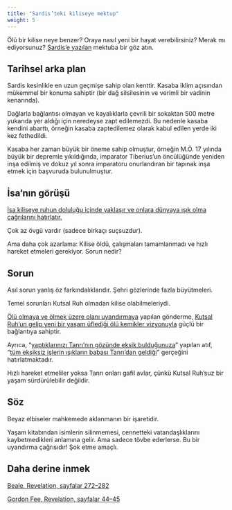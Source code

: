 ```yaml
---
title: "Sardis’teki kiliseye mektup"
weight: 5
---
```


Ölü bir kilise neye benzer? Oraya nasıl yeni bir hayat verebilirsiniz? Merak mı ediyorsunuz? [Sardis’e yazılan](https://www.bibleserver.com/TR/Vahiy3%3A1-6) mektuba bir göz atın.

## Tarihsel arka plan

<a name="38d4"></a>
Sardis kesinlikle en uzun geçmişe sahip olan kenttir. Kasaba iklim açısından mükemmel bir konuma sahiptir (bir dağ silsilesinin ve verimli bir vadinin kenarında).

Dağlarla bağlantısı olmayan ve kayalıklarla çevrili bir sokaktan 500 metre yukarıda yer aldığı için neredeyse zapt edilemezdi. Bu nedenle kasaba kendini abarttı, örneğin kasaba zaptedilemez olarak kabul edilen yerde iki kez fethedildi.

Kasaba her zaman büyük bir öneme sahip olmuştur, örneğin M.Ö. 17 yılında büyük bir depremle yıkıldığında, imparator Tiberius’un öncülüğünde yeniden inşa edilmiş ve dokuz yıl sonra imparatoru onurlandıran bir tapınak inşa etmek için başvuruda bulunulmuştur.

## İsa’nın görüşü

<a name="4754"></a>
[İsa kiliseye ruhun doluluğu içinde yaklaşır ve onlara dünyaya ışık olma çağrılarını hatırlatır.](https://www.bibleserver.com/TR/Vahiy3%3A1)

Çok az övgü vardır (sadece birkaçı suçsuzdur).

Ama daha çok azarlama: Kilise öldü, çalışmaları tamamlanmadı ve hızlı hareket etmeleri gerekiyor. Sorun nedir?

## Sorun

<a name="6a43"></a>
Asıl sorun yanlış öz farkındalıklarıdır. Şehri gözlerinde fazla büyütmeleri.

Temel sorunları Kutsal Ruh olmadan kilise olabilmeleriydi.

[Ölü olmaya ve ölmek üzere olanı uyandırmaya](https://www.bibleserver.com/TR/Vahiy3%3A1-2) yapılan gönderme, [Kutsal Ruh’un gelip yeni bir yaşam üflediği ölü kemikler vizyonuyla](https://www.bibleserver.com/TR/Hezekiel37) güçlü bir bağlantıya sahiptir.

Ayrıca, “[yaptıklarınızı Tanrı’nın gözünde eksik bulduğunuza](https://www.bibleserver.com/TR/Vahiy3%3A2)” yapılan atıf, “[tüm eksiksiz işlerin ışıkların babası Tanrı’dan geldiği](https://www.bibleserver.com/TR/Yakup1%3A17)” gerçeğini hatırlatmaktadır.

Hızlı hareket etmeliler yoksa Tanrı onları gafil avlar, çünkü Kutsal Ruh’suz bir yaşam sürdürülebilir değildir.

## Söz

<a name="9a20"></a>
Beyaz elbiseler mahkemede aklanmanın bir işaretidir.

Yaşam kitabından isimlerin silinmemesi, cennetteki vatandaşlıklarını kaybetmedikleri anlamına gelir. Ama sadece tövbe ederlerse. Bu bir uyandırma çağrısıdır! Şok etme amaçlı.

## Daha derine inmek

[Beale, Revelation, sayfalar 272–282](../../../../../about/ressources/index.html#beale_rev)

[Gordon Fee, Revelation, sayfalar 44–45](../../../../../about/ressources/index.html#fee_rev)

